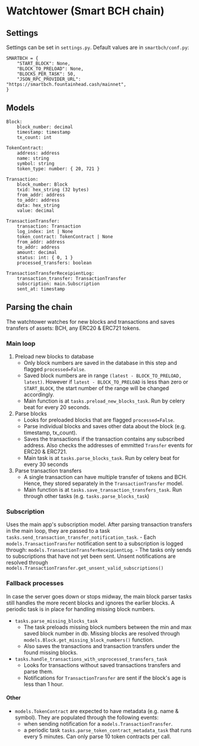 # Watchtower (Smart BCH chain)
## Settings
Settings can be set in `settings.py`. Default values are in `smartbch/conf.py`:
```
SMARTBCH = {
    "START_BLOCK": None,
    "BLOCK_TO_PRELOAD": None,
    "BLOCKS_PER_TASK": 50,
    "JSON_RPC_PROVIDER_URL": "https://smartbch.fountainhead.cash/mainnet",
}
```

## Models
```
Block:
    block_number: decimal
    timestamp: timestamp
    tx_count: int

TokenContract:
    address: address
    name: string
    symbol: string
    token_type: number: { 20, 721 }

Transaction:
    block_number: Block
    txid: hex_string (32 bytes)
    from_addr: address
    to_addr: address
    data: hex_string
    value: decimal

TransactionTransfer:
    transaction: Transaction
    log_index: int | None
    token_contract: TokenContract | None
    from_addr: address
    to_addr: address
    amount: decimal
    status: int: { 0, 1 }
    processed_transfers: boolean

TransactionTransferReceipientLog:
    transaction_transfer: TransactionTransfer
    subscription: main.Subscription
    sent_at: timestamp
```

## Parsing the chain

The watchtower watches for new blocks and transactions and saves transfers of assets: BCH, any ERC20 & ERC721 tokens.
### Main loop

1. Preload new blocks to database
    - Only block numbers are saved in the database in this step and flagged `processed=False`.
    - Saved block numbers are in range `(latest - BLOCK_TO_PRELOAD, latest)`. However if `latest - BLOCK_TO_PRELOAD` is less than zero or `START_BLOCK`, the start number of the range will be changed accordingly.
    - Main function is at `tasks.preload_new_blocks_task`. Run by celery beat for every 20 seconds.
2. Parse blocks
    - Looks for preloaded blocks that are flagged `processed=False`.
    - Parse individual blocks and saves other data about the block (e.g. timestamp, tx_count).
    - Saves the transactions if the transaction contains any subscribed address. Also checks the addresses of emmitted `Transfer` events for ERC20 & ERC721.
    - Main task is at `tasks.parse_blocks_task`. Run by celery beat for every 30 seconds
3. Parse transaction transfers
    - A single transaction can have multiple transfer of tokens and BCH. Hence, they stored separately in the `TransactionTransfer` model.
    - Main function is at `tasks.save_transaction_transfers_task`. Run through other tasks (e.g. `tasks.parse_blocks_task`)

### Subscription

Uses the main app's subscription model. After parsing transaction transfers in the main loop, they are passed to a task `tasks.send_transaction_transfer_notification_task`.
    - Each `models.TransactionTransfer` notification sent to a subscription is logged through: `models.TransactionTransferReceipientLog`.
    - The tasks only sends to subscriptions that have not yet been sent. Unsent notifications are resolved through `models.TransactionTransfer.get_unsent_valid_subscriptions()` 


### Fallback processes

In case the server goes down or stops midway, the main block parser tasks still handles the more recent blocks and ignores the earlier blocks. A periodic task is in place for handling missing block numbers.

- `tasks.parse_missing_blocks_task`
    - The task preloads missing block numbers between the min and max saved block number in db. Missing blocks are resolved through `models.Block.get_missing_block_numbers()` function.
    - Also saves the transactions and transaction transfers under the found missing blocks. 
- `tasks.handle_transactions_with_unprocessed_transfers_task`
    - Looks for transactions without saved transactions transfers and parse them.
    - Notifications for `TransactionTransfer` are sent if the block's age is less than 1 hour.

#### Other

- `models.TokenContract` are expected to have metadata (e.g. name & symbol). They are populated through the following events:
    - when sending notification for a `models.TransactionTransfer`. 
    - a periodic task `tasks.parse_token_contract_metadata_task` that runs every 5 minutes. Can only parse 10 token contracts per call.
